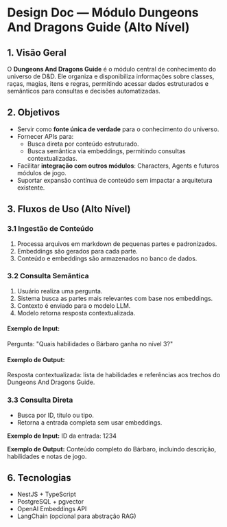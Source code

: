 # Design Doc — Módulo Dungeons And Dragons Guide (Alto Nível)

## 1. Visão Geral

O **Dungeons And Dragons Guide** é o módulo central de conhecimento do universo de D&D. Ele organiza e disponibiliza informações sobre classes, raças, magias, itens e regras, permitindo acessar dados estruturados e semânticos para consultas e decisões automatizadas.

## 2. Objetivos

- Servir como **fonte única de verdade** para o conhecimento do universo.
- Fornecer APIs para:
  - Busca direta por conteúdo estruturado.
  - Busca semântica via embeddings, permitindo consultas contextualizadas.
- Facilitar **integração com outros módulos**: Characters, Agents e futuros módulos de jogo.
- Suportar expansão contínua de conteúdo sem impactar a arquitetura existente.

## 3. Fluxos de Uso (Alto Nível)

### 3.1 Ingestão de Conteúdo

1. Processa arquivos em markdown de pequenas partes e padronizados.
2. Embeddings são gerados para cada parte.
3. Conteúdo e embeddings são armazenados no banco de dados.

### 3.2 Consulta Semântica

1. Usuário realiza uma pergunta.
2. Sistema busca as partes mais relevantes com base nos embeddings.
3. Contexto é enviado para o modelo LLM.
4. Modelo retorna resposta contextualizada.

#### Exemplo de Input:

Pergunta: "Quais habilidades o Bárbaro ganha no nível 3?"

#### Exemplo de Output:

Resposta contextualizada: lista de habilidades e referências aos trechos do Dungeons And Dragons Guide.

### 3.3 Consulta Direta

- Busca por ID, título ou tipo.
- Retorna a entrada completa sem usar embeddings.

**Exemplo de Input:**
ID da entrada: 1234

**Exemplo de Output:**
Conteúdo completo do Bárbaro, incluindo descrição, habilidades e notas de jogo.

## 6. Tecnologias

- NestJS + TypeScript
- PostgreSQL + pgvector
- OpenAI Embeddings API
- LangChain (opcional para abstração RAG)
